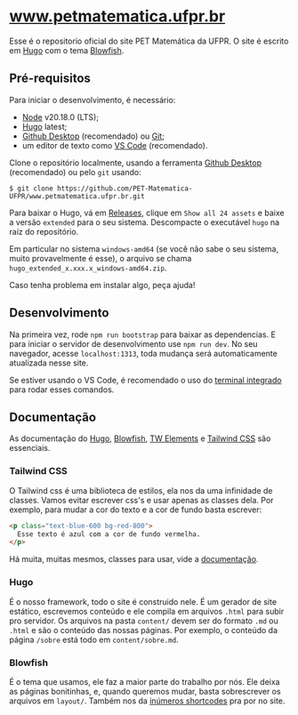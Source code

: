 # www.petmatematica.ufpr.br

Esse é o repositorio oficial do site PET Matemática da UFPR. O site é escrito em [Hugo](https://gohugo.io/) com o tema [Blowfish](https://blowfish.page/).

## Pré-requisitos

Para iniciar o desenvolvimento, é necessário:

- [Node](https://nodejs.org/en/download/package-manager) v20.18.0 (LTS);
- [Hugo](https://github.com/gohugoio/hugo#installation) latest;
- [Github Desktop](https://desktop.github.com/download/) (recomendado) ou [Git](https://git-scm.com/downloads);
- um editor de texto como [VS Code](https://code.visualstudio.com/) (recomendado).

Clone o repositório localmente, usando a ferramenta [Github Desktop](https://docs.github.com/en/desktop/adding-and-cloning-repositories/cloning-a-repository-from-github-to-github-desktop) (recomendado) ou pelo `git` usando:

```
$ git clone https://github.com/PET-Matematica-UFPR/www.petmatematica.ufpr.br.git
```

Para baixar o Hugo, vá em [Releases](https://github.com/gohugoio/hugo/releases), clique em `Show all 24 assets` e baixe a versão `extended` para o seu sistema. Descompacte o executável `hugo` na raíz do repositório.

Em particular no sistema `windows-amd64` (se você não sabe o seu sistema, muito provavelmente é esse), o arquivo se chama `hugo_extended_x.xxx.x_windows-amd64.zip`.

Caso tenha problema em instalar algo, peça ajuda!

## Desenvolvimento

Na primeira vez, rode `npm run bootstrap` para baixar as dependencias. E para iniciar o servidor de desenvolvimento use `npm run dev`. No seu navegador, acesse `localhost:1313`, toda mudança será automaticamente atualizada nesse site.

Se estiver usando o VS Code, é recomendado o uso do [terminal integrado](https://code.visualstudio.com/docs/terminal/basics) para rodar esses comandos.

## Documentação

As documentação do [Hugo](https://gohugo.io/documentation/), [Blowfish](https://blowfish.page/docs/), [TW Elements](https://tw-elements.com/docs/standard/getting-started/quick-start/) e [Tailwind CSS](https://tailwindcss.com/docs/utility-first) são essenciais.

### Tailwind CSS

O Tailwind css é uma biblioteca de estilos, ela nos da uma infinidade de classes. Vamos evitar escrever css's e usar apenas as classes dela. Por exemplo, para mudar a cor do texto e a cor de fundo basta escrever:

```html
<p class="text-blue-600 bg-red-800">
  Esse texto é azul com a cor de fundo vermelha.
</p>
```

Há muita, muitas mesmos, classes para usar, vide a [documentação](https://tailwindcss.com/docs/utility-first).

### Hugo

É o nosso framework, todo o site é construido nele. É um gerador de site estático, escrevemos conteúdo e ele compila em arquivos `.html` para subir pro servidor. Os arquivos na pasta `content/` devem ser do formato `.md` ou `.html` e são o conteúdo das nossas páginas. Por exemplo, o conteúdo da página `/sobre` está todo em `content/sobre.md`.

### Blowfish

É o tema que usamos, ele faz a maior parte do trabalho por nós. Ele deixa as páginas bonitinhas, e, quando queremos mudar, basta sobrescrever os arquivos em `layout/`. Também nos da [inúmeros shortcodes](https://blowfish.page/docs/shortcodes/) pra por no site.
